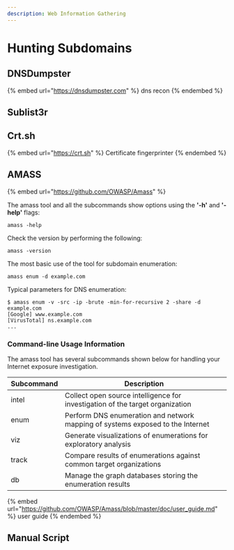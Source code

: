 ```yaml
---
description: Web Information Gathering
---
```


# Hunting Subdomains

## DNSDumpster

{% embed url="https://dnsdumpster.com" %}
dns recon 
{% endembed %}

## Sublist3r

## Crt.sh

{% embed url="https://crt.sh" %}
Certificate fingerprinter
{% endembed %}

## AMASS

{% embed url="https://github.com/OWASP/Amass" %}



The amass tool and all the subcommands show options using the **'-h'** and **'-help'** flags:

```
amass -help
```

Check the version by performing the following:

```
amass -version
```

The most basic use of the tool for subdomain enumeration:

```
amass enum -d example.com
```

Typical parameters for DNS enumeration:

```
$ amass enum -v -src -ip -brute -min-for-recursive 2 -share -d example.com
[Google] www.example.com
[VirusTotal] ns.example.com
...
```

### Command-line Usage Information

The amass tool has several subcommands shown below for handling your Internet exposure investigation.

| Subcommand | Description                                                                    |
| ---------- | ------------------------------------------------------------------------------ |
| intel      | Collect open source intelligence for investigation of the target organization  |
| enum       | Perform DNS enumeration and network mapping of systems exposed to the Internet |
| viz        | Generate visualizations of enumerations for exploratory analysis               |
| track      | Compare results of enumerations against common target organizations            |
| db         | Manage the graph databases storing the enumeration results                     |

{% embed url="https://github.com/OWASP/Amass/blob/master/doc/user_guide.md" %}
user guide
{% endembed %}

## Manual Script

